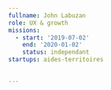 ```yaml
---
fullname: John Labuzan
role: UX & growth
missions:
  - start: '2019-07-02'
    end: '2020-01-02'
    status: independant
startups: aides-territoires

    
---
```

